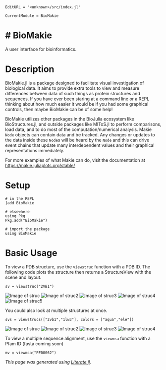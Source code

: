 ```@meta
EditURL = "<unknown>/src/index.jl"
```

```@meta
CurrentModule = BioMakie
```
# # BioMakie

A user interface for bioinformatics.

# Description

BioMakie.jl is a package designed to facilitate visual investigation of biological
data. It aims to provide extra tools to view and measure differences between data
of such things as protein structures and sequences. If you have ever been staring
at a command line or a REPL thinking about how much easier it would be if you had
some graphical controls, then maybe BioMakie can be of some help!

BioMakie utilizes other packages in the BioJulia ecosystem like BioStructures.jl,
and outside packages like MIToS.jl to perform comparisons, load data, and to do
most of the computation/numerical analysis. Makie `Node` objects can contain data
and be tracked. Any changes or updates to the data inside these `Node`s will be
heard by the `Node` and this can drive event chains that update many interdependent
values and their graphical representations immediately.

For more examples of what Makie can do, visit the documentation at
https://makie.juliaplots.org/stable/

# Setup

```@example index
# in the REPL
]add BioMakie

# elsewhere
using Pkg
Pkg.add("BioMakie")

# import the package
using BioMakie
```

# Basic Usage

To view a PDB structure, use the `viewstruc` function with a PDB ID. The following code plots the structure then returns a StructureView with the scene and layout.

```@example index
sv = viewstruc("2VB1")
```
![Image of struc](assets/2vb1.png)
![Image of struc2](docs/assets/2vb1.png)
![Image of struc3](kool7d\BioMakie.jl\docs\assets\2vb1.png)
![Image of struc4](https://github.com/kool7d/BioMakie.jl/blob/master/assets/2vb1.png)
![Image of struc5](https://github.com/kool7d/BioMakie.jl/blob/gh-pages/assets/2vb1.png)

You could also look at multiple structures at once.

```@example index
svs = viewstrucs(["2vb1","1lw3"], colors = ["aqua","ele"])
```
![Image of struc](assets/2strucs.png)
![Image of struc2](docs/assets/2strucs.png)
![Image of struc3](https://github.com/kool7d/BioMakie.jl/blob/master/assets/2strucs.png)
![Image of struc4](https://github.com/kool7d/BioMakie.jl/blob/gh-pages/assets/2strucs.png)

To view a multiple sequence alignment, use the `viewmsa` function with a Pfam ID (fasta coming soon)
```@example
mv = viewmsa("PF00062")
```

*This page was generated using [Literate.jl](https://github.com/fredrikekre/Literate.jl).*
